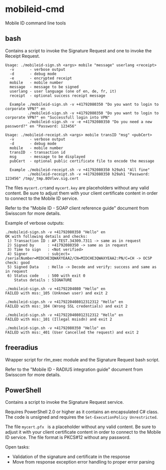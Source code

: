 mobileid-cmd
============

Mobile ID command line tools

## bash

Contains a script to invoke the Signature Request and one to invoke the Receipt Request.

```
Usage: ./mobileid-sign.sh <args> mobile "message" userlang <receipt>
  -v       - verbose output
  -d       - debug mode
  -e       - encrypted receipt
  mobile   - mobile number
  message  - message to be signed
  userlang - user language (one of en, de, fr, it)
  receipt  - optional success receipt message

  Example ./mobileid-sign.sh -v +41792080350 "Do you want to login to corporate VPN?" en
          ./mobileid-sign.sh -v +41792080350 "Do you want to login to corporate VPN?" en "Successfull login into VPN"
          ./mobileid-sign.sh -v -e +41792080350 "Do you need a new password?" en "Password: 123456"
```

```
Usage: ./mobileid-receipt.sh <args> mobile transID "msg" <pubCert>
  -v       - verbose output
  -d       - debug mode
  mobile   - mobile number
  transID  - transaction id
  msg      - message to be displayed
  pubCert  - optional public certificate file to encode the message

  Example ./mobileid-receipt.sh -v +41792080350 h29ah1 "All fine"
          ./mobileid-receipt.sh -v +41792080350 h29ah1 "Password: 123456" /tmp/_tmp.8OVlwv.sig.cert

```


The files `mycert.crt`and `mycert.key` are placeholders without any valid content. Be sure to adjust them with your client certificate content in order to connect to the Mobile ID service.

Refer to the "Mobile ID - SOAP client reference guide" document from Swisscom for more details.


Example of verbose outputs:
```
./mobileid-sign.sh -v +41792080350 "Hello" en
OK with following details and checks:
 1) Transaction ID : AP.TEST.34309.7311 -> same as in request
 2) Signed by      : +41792080350 -> same as in request
 3) Time to sign   : <Not verified>
 4) Signer         : subject= /serialNumber=MIDCHE3QWAXYEAA2/CN=MIDCHE3QWAXYEAA2:PN/C=CH -> OCSP check: good
 5) Signed Data    : Hello -> Decode and verify: success and same as in request
 6) Status code    : 500 with exit 0
    Status details : SIGNATURE
```

```
./mobileid-sign.sh -v +41792204080 "Hello" en
FAILED with mss:_105 (Unknown user) and exit 2

./mobileid-sign.sh -v +4179220408012312312 "Hello" en
FAILED with mss:_104 (Wrong SSL credentials) and exit 2

./mobileid-sign.sh -v +4179220408012312312 "Hello" en
FAILED with mss:_101 (Illegal msisdn) and exit 2

./mobileid-sign.sh -v +41792080350 "Hello" en
FAILED with mss:_401 (User Cancelled the request) and exit 2
```


## freeradius

Wrapper script for rlm_exec module and the Signature Request bash script.

Refer to the "Mobile ID - RADIUS integration guide" document from Swisscom for more details.


## PowerShell

Contains a script to invoke the Signature Request service.

Requires PowerShell 2.0 or higher as it contains an encapsulated C# class.
The code is unsigned and requires the `Set-ExecutionPolicy Unrestricted`.

The file `mycert.pfx ` is a placeholder without any valid content. Be sure to adjust it with your client certificate content in order to connect to the Mobile ID service. The file format is PKCS#12 without any password.

Open tasks:
- Validation of the signature and certificate in the response
- Move from response exception error handling to proper error parsing
